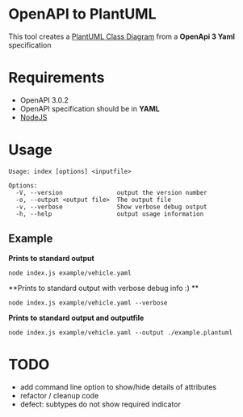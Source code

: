 # OpenAPI to PlantUML

This tool creates a [PlantUML Class Diagram](http://plantuml.com/class-diagram) from a **OpenApi 3 Yaml** specification

# Requirements
- OpenAPI 3.0.2
- OpenAPI specification should be in **YAML**
- [NodeJS](http://nodejs.org)

# Usage

```
Usage: index [options] <inputfile>

Options:
  -V, --version               output the version number
  -o, --output <output file>  The output file
  -v, --verbose               Show verbose debug output
  -h, --help                  output usage information
```
## Example
**Prints to standard output**
```
node index.js example/vehicle.yaml
```
**Prints to standard output with verbose debug info :) **
```
node index.js example/vehicle.yaml --verbose 
```

**Prints to standard output and outputfile**
```
node index.js example/vehicle.yaml --output ./example.plantuml
```

# TODO
- add command line option to show/hide details of attributes
- refactor / cleanup code
- defect: subtypes do not show required indicator
